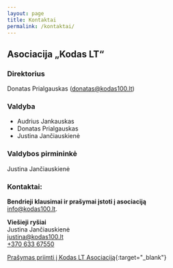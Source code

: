 ```yaml
---
layout: page
title: Kontaktai
permalink: /kontaktai/
---
```


## Asociacija „Kodas LT“

### Direktorius
Donatas Prialgauskas ([donatas@kodas100.lt](mailto:donatas@kodas100.lt "donatas@kodas100.lt"))

### Valdyba
* Audrius Jankauskas 
* Donatas Prialgauskas
* Justina Jančiauskienė

### Valdybos pirmininkė

Justina Jančiauskienė

### Kontaktai:

**Bendrieji klausimai ir prašymai įstoti į asociaciją** <br />
[info@kodas100.lt](mailto:info@kodas100.lt "info@kodas100.lt").

**Viešieji ryšiai**<br />
Justina Jančiauskienė<br />
 [justina@kodas100.lt](mailto:justina@kodas100.lt "justina@kodas100.lt") <br />
 [+370 633 67550](tel:+37063367550 "+370 633 67550")


[Prašymas priimti į Kodas LT Asociaciją](/downloads/Prašymas-priimti-į-KODAS-LT-asociaciją.pdf "Prašymas priimti į Kodas LT Asociaciją"){:target="_blank"}
